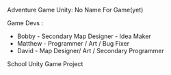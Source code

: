 Adventure Game Unity:
No Name For Game(yet)

Game Devs : 
* Bobby - Secondary Map Designer - Idea Maker
* Matthew - Programmer / Art / Bug Fixer
* David - Map Designer/ Art / Secondary Programmer

School Unity Game Project
